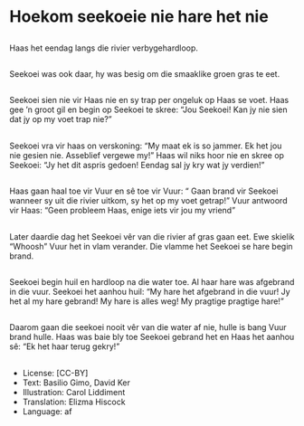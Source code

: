 # Hoekom seekoeie nie hare het nie

##
Haas het eendag langs die rivier
verbygehardloop.

##
Seekoei was ook daar, hy was besig
om die smaaklike groen gras te eet.

##
Seekoei sien nie vir Haas nie en sy
trap per ongeluk op Haas se voet.
Haas gee ’n groot gil en begin op
Seekoei te skree: “Jou Seekoei! Kan
jy nie sien dat jy op my voet trap
nie?”

##
Seekoei vra vir haas on verskoning:
“My maat ek is so jammer. Ek het
jou nie gesien nie. Asseblief
vergewe my!”
Haas wil niks hoor nie en skree op
Seekoei: “Jy het dit aspris gedoen!
Eendag sal jy kry wat jy verdien!”

##
Haas gaan haal toe vir Vuur en sê toe vir Vuur: “ Gaan brand vir Seekoei wanneer sy uit die
rivier uitkom, sy het op my voet getrap!” Vuur antwoord vir Haas: “Geen probleem Haas,
enige iets vir jou my vriend”

##
Later daardie dag het Seekoei vêr
van die rivier af gras gaan eet. Ewe
skielik “Whoosh” Vuur het in vlam
verander. Die vlamme het Seekoei
se hare begin brand.

##
Seekoei begin huil en hardloop na
die water toe. Al haar hare was
afgebrand in die vuur.
Seekoei het aanhou huil: “My hare
het afgebrand in die vuur! Jy het al
my hare gebrand! My hare is alles
weg! My pragtige pragtige hare!”

##
Daarom gaan die seekoei nooit vêr van die water af nie, hulle is bang Vuur brand hulle.
Haas was baie bly toe Seekoei gebrand het en Haas het aanhou sê: “Ek het haar terug
gekry!”

##
* License: [CC-BY]
* Text: Basilio Gimo, David Ker
* Illustration: Carol Liddiment
* Translation: Elizma Hiscock
* Language: af
